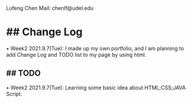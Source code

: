 <!DOCTYPE html>
<html>
<head>
<i1>Lufeng Chen<i2>   
<i1>Mail: chenlf@udel.edu<i2>
</head>
<body>  
  
  <h1>## Change Log</h1>

<p1>• Week2 2021.9.7(Tue): I made up my own portfolio, and I am planning to add Change Log and TODO list to my page by using html.</p1>

  <h2>## TODO</h2>

  <p2>• Week2 2021.9.7(Tue):  Learning some basic idea about HTML;CSS;JAVA Script.</p2>

</body>
</html>
